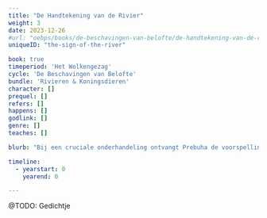 ```yaml
---
title: "De Handtekening van de Rivier"
weight: 3
date: 2023-12-26
#url: "oebps/books/de-beschavingen-van-belofte/de-handtekening-van-de-rivier"
uniqueID: "the-sign-of-the-river"

book: true
timeperiod: 'Het Wolkengezag'
cycle: 'De Beschavingen van Belofte'
bundle: 'Rivieren & Koningsdieren'
character: []
prequel: []
refers: []
happens: []
godlink: []
genre: []
teaches: []

blurb: "Bij een cruciale onderhandeling ontvangt Prebuha de voorspelling dat haar beschaving ten onder zal gaan. Maar het bericht is getekend door iemand die niet hoort te bestaan."

timeline:
  - yearstart: 0
    yearend: 0

---
```


@TODO: Gedichtje